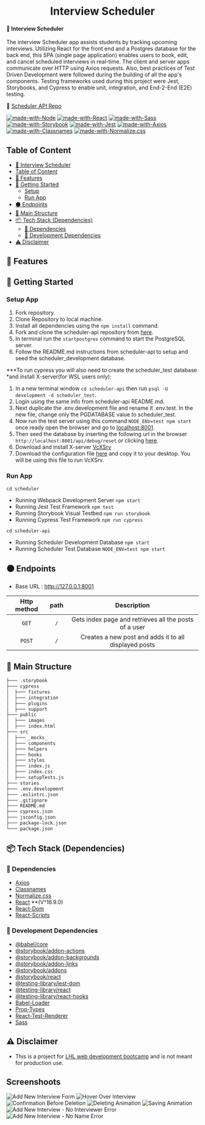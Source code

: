 <h1 align="center">Interview Scheduler</h1>

#### 🔗 Interview Scheduler
The interview Scheduler app assists students by tracking upcoming interviews. Utilizing React for the front end and a Postgres database for the back end, this SPA (single page application) enables users to book, edit, and cancel scheduled interviews in real-time. The client and server apps communicate over HTTP using Axios requests. Also, best practices of Test Driven Development were followed during the building of all the app's components. Testing frameworks used during this project were Jest, Storybooks, and Cypress to enable unit, integration, and End-2-End (E2E) testing.

🔗 [Scheduler API Repo](https://github.com/PavelKotlov/scheduler-api)

[![made-with-Node](https://img.shields.io/badge/Made%20with-Node.js%20-success)](https://nodejs.org/en/)
[![made-with-React](https://img.shields.io/badge/Made%20with-React%20-blue)]()
[![made-with-Sass](https://img.shields.io/badge/Made%20with-Sass%20-pink)]()
[![made-with-Storybook](https://img.shields.io/badge/Made%20with-Storybook%20-pink)]()
[![made-with-Jest](https://img.shields.io/badge/Made%20with-Jest%20-purple)]()
[![made-with-Axios](https://img.shields.io/badge/Made%20with-Axios%20-blue)]()
[![made-with-Classnames](https://img.shields.io/badge/Made%20with-Classnames%20-success)]()
[![made-with-Normalize.css](https://img.shields.io/badge/Made%20with-Normalize.css%20-success)]()



<!--https://axios-http.com/docs/intro -->

## Table of Content
- [🔗 Interview Scheduler](#-interview-scheduler)
- [Table of Content](#table-of-content)
- [🌟 Features](#-features)
- [🚀 Getting Started](#-getting-started)
  - [Setup](#setup-app)
  - [Run App](#run-app)
- [⚫ Endpoints](#-endpoints)
- [🧱 Main Structure](#-main-structure)
- [📦 Tech Stack (Dependencies)](#-tech-stack-dependencies)
  - [🔨 Dependencies](#-Dependencies)
  - [🧰 Development Dependencies](#-development-dependencies)
- [⚠️ Disclaimer](#️-disclaimer)

## 🌟 Features
<!-- add features -->
 
## 🚀 Getting Started

### Setup App
1. Fork repository.
2. Clone Repository to local machine.
3. Install all dependencies using the `npm install` command.
4. Fork and clone the scheduler-api repository from [here](https://github.com/lighthouse-labs/scheduler-api).
5. In terminal run the `startpostgres` command to start the PostgreSQL server.
6. Follow the README.md instructions from scheduler-api to setup and seed the scheduler_development database.

***To run cypress you will also need to create the scheduler_test database *and install X-server(for WSL users only):
1. In a new terminal window `cd scheduler-api` then run `psql -U development -d scheduler_test`.
2. Login using the same info from scheduler-api README.md.
3. Next duplicate the .env.development file and rename it .env.test. In the new file, change only the PGDATABASE value to scheduler_test.
4. Now run the test server using this command `NODE_ENV=test npm start` once ready open the browser and go to [localhost:8001](http://localhost:8001).
5. Then seed the database by inserting the following url in the browser `http://localhost:8001/api/debug/reset` or clicking [here](http://localhost:8001/api/debug/reset).
6. Download and install X-server [VcXSrv](https://sourceforge.net/projects/vcxsrv/)
7. Download the configuration file [here](https://drive.google.com/file/d/1xfaeGpQcF9sPAIUTMtFdAhUUryNDQ1tl/view) and copy it to your desktop. You will be using this file to run VcXSrv.

### Run App
`cd scheduler`
- Running Webpack Development Server `npm start`
- Running Jest Test Framework `npm test`
- Running Storybook Visual Testbed `npm run storybook`
- Running Cypress Test Framework `npm run cypress`

`cd scheduler-api` 
- Running Scheduler Development Database `npm start`
- Running Scheduler Test Database `NODE_ENV=test npm start`

## ⚫ Endpoints
- Base URL : http://127.0.0.1:8001
<!-- - Api URL : http://127.0.0.1:3000 -->

| <b> Http method </b> | path                             | Description                                                                             |
| :------------------: | :------------------------------: | :-------------------------------------------------------------------------------------: |
| `GET`                | `/`                              | Gets index page and retrieves all the posts of a user                                   |
| `POST`               | `/`                              | Creates a new post and adds it to all displayed posts                                   |

## 🧱 Main Structure
```sh
├─── .storybook                
├─── cypress
│  ├─── fixtures
│  ├─── integration
│  ├─── plugins
│  ├─── support
├─── public
│  ├─── images
│  ├─── index.html
├─── src
│  ├─── _mocks_
│  ├─── components
│  ├─── helpers
│  ├─── hooks
│  ├─── styles
│  ├─── index.js
│  ├─── index.css
│  ├─── setupTests.js
├─── stories
├─── .env.development
├─── .eslintrc.json
├─── .gitignore
├─── README.md
├─── cypress.json
├─── jsconfig.json
├─── package-lock.json
└─── package.json
```

## 📦 Tech Stack (Dependencies)

### 🔨 Dependencies
- [Axios](https://www.npmjs.com/package/axios/v/0.20.0)
- [Classnames](https://www.npmjs.com/package/classnames/v/2.2.6)
- [Normalize.css](https://www.npmjs.com/package/normalize.css/v/8.0.1)
- [React](https://react.dev/learn/start-a-new-react-project) **(V^16.9.0)
- [React-Dom](https://www.npmjs.com/package/react-dom/v/16.9.0)
- [React-Scripts](https://www.npmjs.com/package/react-scripts/v/3.4.4)

### 🧰 Development Dependencies
- [@babel/core](https://www.npmjs.com/package/@babel/core/v/7.4.3)
- [@storybook/addon-actions](https://www.npmjs.com/package/@storybook/addon-actions/v/5.0.10)
- [@storybook/addon-backgrounds](https://www.npmjs.com/package/@storybook/addon-backgrounds/v/5.0.10)
- [@storybook/addon-links](https://www.npmjs.com/package/@storybook/addon-links/v/5.0.10)
- [@storybook/addons](https://www.npmjs.com/package/@storybook/addons/v/5.0.10)
- [@storybook/react](https://www.npmjs.com/package/@storybook/react/v/5.0.10)
- [@testing-library/jest-dom](https://www.npmjs.com/package/@testing-library/jest-dom/v/4.0.0)
- [@testing-library/react](https://www.npmjs.com/package/@testing-library/react/v/8.0.7)
- [@testing-library/react-hooks](https://www.npmjs.com/package/@testing-library/react-hooks/v/8.0.1)
- [Babel-Loader](https://www.npmjs.com/package/babel-loader/v/8.1.0)
- [Prop-Types](https://www.npmjs.com/package/prop-types/v/15.8.1)
- [React-Test-Renderer](https://www.npmjs.com/package/react-test-renderer/v/16.9.0)
- [Sass](https://www.npmjs.com/package/sass/v/1.53.0)

## ⚠️ Disclaimer
- This is a project for [LHL web development bootcamp](https://www.lighthouselabs.ca/) and is not meant for production use.


## Screenshoots

![Add New Interview Form](https://user-images.githubusercontent.com/107829745/229013526-10121cf7-ce8d-4f08-8255-70b9a83b4e83.JPG)
![Hover Over Interview](https://user-images.githubusercontent.com/107829745/229013518-6a9df0a4-70d2-4acf-8648-d3ff267908b4.JPG)
![Confirmation Before Deletion](https://user-images.githubusercontent.com/107829745/229013516-e6a7a0cd-e7ae-4798-98cf-9fb7988df60f.JPG)
![Deleting Animation](https://user-images.githubusercontent.com/107829745/229013517-775f4b61-e6c1-4e48-929d-b16497ca9c13.JPG)
![Saving Animation](https://user-images.githubusercontent.com/107829745/229013519-ba5bd64c-8b5d-4c07-b990-0027f6b2d8d9.JPG)
![Add New Interview - No Interviewer Error](https://user-images.githubusercontent.com/107829745/229013523-6d63bed3-8c26-4a6c-a0b9-5018a4e0648b.JPG)
![Add New Interview - No Name Error](https://user-images.githubusercontent.com/107829745/229013525-d62bccf6-d470-40f6-b2d5-d229790893d5.JPG)
